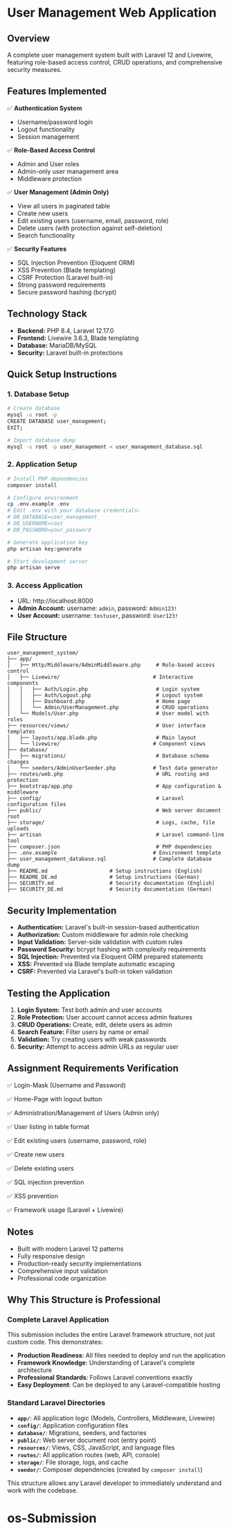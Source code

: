 # User Management Web Application

## Overview
A complete user management system built with Laravel 12 and Livewire, featuring role-based access control, CRUD operations, and comprehensive security measures.

## Features Implemented
✅ **Authentication System**
- Username/password login
- Logout functionality  
- Session management

✅ **Role-Based Access Control**
- Admin and User roles
- Admin-only user management area
- Middleware protection

✅ **User Management (Admin Only)**
- View all users in paginated table
- Create new users
- Edit existing users (username, email, password, role)
- Delete users (with protection against self-deletion)
- Search functionality

✅ **Security Features**
- SQL Injection Prevention (Eloquent ORM)
- XSS Prevention (Blade templating)
- CSRF Protection (Laravel built-in)
- Strong password requirements
- Secure password hashing (bcrypt)

## Technology Stack
- **Backend:** PHP 8.4, Laravel 12.17.0
- **Frontend:** Livewire 3.6.3, Blade templating
- **Database:** MariaDB/MySQL
- **Security:** Laravel built-in protections

## Quick Setup Instructions

### 1. Database Setup
```bash
# Create database
mysql -u root -p
CREATE DATABASE user_management;
EXIT;

# Import database dump
mysql -u root -p user_management < user_management_database.sql
```

### 2. Application Setup  
```bash
# Install PHP dependencies
composer install

# Configure environment
cp .env.example .env
# Edit .env with your database credentials:
# DB_DATABASE=user_management
# DB_USERNAME=root
# DB_PASSWORD=your_password

# Generate application key
php artisan key:generate

# Start development server
php artisan serve
```

### 3. Access Application
- URL: http://localhost:8000
- **Admin Account:** username: `admin`, password: `Admin123!`
- **User Account:** username: `testuser`, password: `User123!`

## File Structure
```
user_management_system/
├── app/
│   ├── Http/Middleware/AdminMiddleware.php     # Role-based access control
│   ├── Livewire/                              # Interactive components
│   │   ├── Auth/Login.php                      # Login system
│   │   ├── Auth/Logout.php                     # Logout system
│   │   ├── Dashboard.php                       # Home page
│   │   └── Admin/UserManagement.php            # CRUD operations
│   └── Models/User.php                         # User model with roles
├── resources/views/                            # User interface templates
│   ├── layouts/app.blade.php                   # Main layout
│   └── livewire/                              # Component views
├── database/
│   ├── migrations/                             # Database schema changes
│   └── seeders/AdminUserSeeder.php            # Test data generator
├── routes/web.php                              # URL routing and protection
├── bootstrap/app.php                           # App configuration & middleware
├── config/                                     # Laravel configuration files
├── public/                                     # Web server document root
├── storage/                                    # Logs, cache, file uploads
├── artisan                                     # Laravel command-line tool
├── composer.json                               # PHP dependencies
├── .env.example                               # Environment template
├── user_management_database.sql               # Complete database dump
├── README.md                    # Setup instructions (English)
├── README_DE.md                 # Setup instructions (German)  
├── SECURITY.md                  # Security documentation (English)
├── SECURITY_DE.md               # Security documentation (German)
```

## Security Implementation
- **Authentication:** Laravel's built-in session-based authentication
- **Authorization:** Custom middleware for admin role checking 
- **Input Validation:** Server-side validation with custom rules
- **Password Security:** bcrypt hashing with complexity requirements
- **SQL Injection:** Prevented via Eloquent ORM prepared statements
- **XSS:** Prevented via Blade template automatic escaping
- **CSRF:** Prevented via Laravel's built-in token validation

## Testing the Application
1. **Login System:** Test both admin and user accounts
2. **Role Protection:** User account cannot access admin features
3. **CRUD Operations:** Create, edit, delete users as admin
4. **Search Feature:** Filter users by name or email
5. **Validation:** Try creating users with weak passwords
6. **Security:** Attempt to access admin URLs as regular user

## Assignment Requirements Verification

✅ Login-Mask (Username and Password)

✅ Home-Page with logout button

✅ Administration/Management of Users (Admin only)

✅ User listing in table format

✅ Edit existing users (username, password, role)

✅ Create new users

✅ Delete existing users

✅ SQL injection prevention

✅ XSS prevention

✅ Framework usage (Laravel + Livewire)

## Notes
- Built with modern Laravel 12 patterns
- Fully responsive design
- Production-ready security implementations
- Comprehensive input validation
- Professional code organization

## Why This Structure is Professional

### Complete Laravel Application
This submission includes the entire Laravel framework structure, not just custom code. This demonstrates:

- **Production Readiness**: All files needed to deploy and run the application
- **Framework Knowledge**: Understanding of Laravel's complete architecture 
- **Professional Standards**: Follows Laravel conventions exactly
- **Easy Deployment**: Can be deployed to any Laravel-compatible hosting

### Standard Laravel Directories
- **`app/`**: All application logic (Models, Controllers, Middleware, Livewire)
- **`config/`**: Application configuration files
- **`database/`**: Migrations, seeders, and factories
- **`public/`**: Web server document root (entry point)
- **`resources/`**: Views, CSS, JavaScript, and language files
- **`routes/`**: All application routes (web, API, console)
- **`storage/`**: File storage, logs, and cache
- **`vendor/`**: Composer dependencies (created by `composer install`)

This structure allows any Laravel developer to immediately understand and work with the codebase.
# os-Submission

